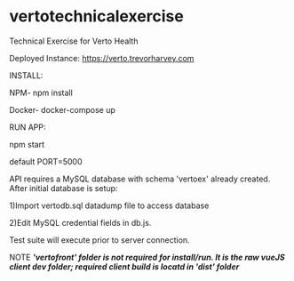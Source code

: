 # vertotechnicalexercise
Technical Exercise for Verto Health

Deployed Instance: https://verto.trevorharvey.com


INSTALL:

NPM- npm install

Docker- docker-compose up


RUN APP:

npm start


default PORT=5000


API requires a MySQL database with schema 'vertoex' already created. After initial database is setup:

1)Import vertodb.sql datadump file to access database

2)Edit MySQL credential fields in db.js.


Test suite will execute prior to server connection.


NOTE 
***'vertofront' folder is not required for install/run. It is the raw vueJS client dev folder; required client build is locatd in 'dist' folder***
